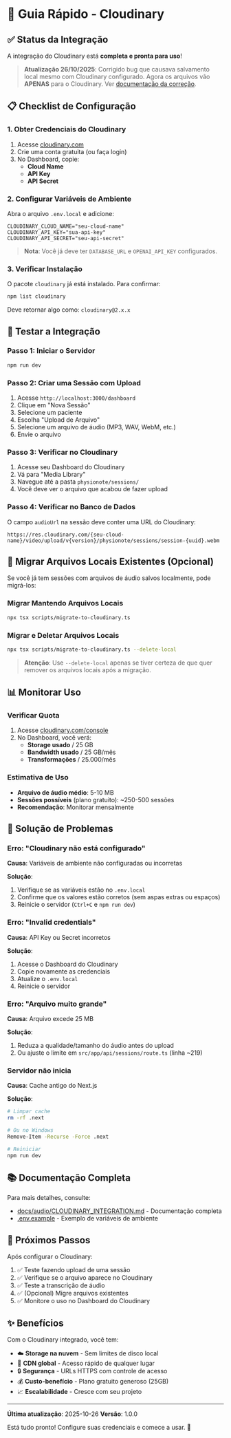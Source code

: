 # 🚀 Guia Rápido - Cloudinary

## ✅ Status da Integração

A integração do Cloudinary está **completa e pronta para uso**!

> **Atualização 26/10/2025**: Corrigido bug que causava salvamento local mesmo com Cloudinary configurado. Agora os arquivos vão **APENAS** para o Cloudinary. Ver [documentação da correção](./bugfixes/correcao-cloudinary-salvamento-local.md).

## 📋 Checklist de Configuração

### 1. Obter Credenciais do Cloudinary

1. Acesse [cloudinary.com](https://cloudinary.com/)
2. Crie uma conta gratuita (ou faça login)
3. No Dashboard, copie:
   - **Cloud Name**
   - **API Key**
   - **API Secret**

### 2. Configurar Variáveis de Ambiente

Abra o arquivo `.env.local` e adicione:

```env
CLOUDINARY_CLOUD_NAME="seu-cloud-name"
CLOUDINARY_API_KEY="sua-api-key"
CLOUDINARY_API_SECRET="seu-api-secret"
```

> **Nota**: Você já deve ter `DATABASE_URL` e `OPENAI_API_KEY` configurados.

### 3. Verificar Instalação

O pacote `cloudinary` já está instalado. Para confirmar:

```bash
npm list cloudinary
```

Deve retornar algo como: `cloudinary@2.x.x`

## 🧪 Testar a Integração

### Passo 1: Iniciar o Servidor

```bash
npm run dev
```

### Passo 2: Criar uma Sessão com Upload

1. Acesse `http://localhost:3000/dashboard`
2. Clique em "Nova Sessão"
3. Selecione um paciente
4. Escolha "Upload de Arquivo"
5. Selecione um arquivo de áudio (MP3, WAV, WebM, etc.)
6. Envie o arquivo

### Passo 3: Verificar no Cloudinary

1. Acesse seu Dashboard do Cloudinary
2. Vá para "Media Library"
3. Navegue até a pasta `physionote/sessions/`
4. Você deve ver o arquivo que acabou de fazer upload

### Passo 4: Verificar no Banco de Dados

O campo `audioUrl` na sessão deve conter uma URL do Cloudinary:

```
https://res.cloudinary.com/{seu-cloud-name}/video/upload/v{version}/physionote/sessions/session-{uuid}.webm
```

## 🔄 Migrar Arquivos Locais Existentes (Opcional)

Se você já tem sessões com arquivos de áudio salvos localmente, pode migrá-los:

### Migrar Mantendo Arquivos Locais

```bash
npx tsx scripts/migrate-to-cloudinary.ts
```

### Migrar e Deletar Arquivos Locais

```bash
npx tsx scripts/migrate-to-cloudinary.ts --delete-local
```

> **Atenção**: Use `--delete-local` apenas se tiver certeza de que quer remover os arquivos locais após a migração.

## 📊 Monitorar Uso

### Verificar Quota

1. Acesse [cloudinary.com/console](https://cloudinary.com/console)
2. No Dashboard, você verá:
   - **Storage usado** / 25 GB
   - **Bandwidth usado** / 25 GB/mês
   - **Transformações** / 25.000/mês

### Estimativa de Uso

- **Arquivo de áudio médio**: 5-10 MB
- **Sessões possíveis** (plano gratuito): ~250-500 sessões
- **Recomendação**: Monitorar mensalmente

## 🐛 Solução de Problemas

### Erro: "Cloudinary não está configurado"

**Causa**: Variáveis de ambiente não configuradas ou incorretas

**Solução**:
1. Verifique se as variáveis estão no `.env.local`
2. Confirme que os valores estão corretos (sem aspas extras ou espaços)
3. Reinicie o servidor (`Ctrl+C` e `npm run dev`)

### Erro: "Invalid credentials"

**Causa**: API Key ou Secret incorretos

**Solução**:
1. Acesse o Dashboard do Cloudinary
2. Copie novamente as credenciais
3. Atualize o `.env.local`
4. Reinicie o servidor

### Erro: "Arquivo muito grande"

**Causa**: Arquivo excede 25 MB

**Solução**:
1. Reduza a qualidade/tamanho do áudio antes do upload
2. Ou ajuste o limite em `src/app/api/sessions/route.ts` (linha ~219)

### Servidor não inicia

**Causa**: Cache antigo do Next.js

**Solução**:
```bash
# Limpar cache
rm -rf .next

# Ou no Windows
Remove-Item -Recurse -Force .next

# Reiniciar
npm run dev
```

## 📚 Documentação Completa

Para mais detalhes, consulte:
- [docs/audio/CLOUDINARY_INTEGRATION.md](./docs/audio/CLOUDINARY_INTEGRATION.md) - Documentação completa
- [.env.example](./.env.example) - Exemplo de variáveis de ambiente

## 🎯 Próximos Passos

Após configurar o Cloudinary:

1. ✅ Teste fazendo upload de uma sessão
2. ✅ Verifique se o arquivo aparece no Cloudinary
3. ✅ Teste a transcrição de áudio
4. ✅ (Opcional) Migre arquivos existentes
5. ✅ Monitore o uso no Dashboard do Cloudinary

## ✨ Benefícios

Com o Cloudinary integrado, você tem:

- ☁️ **Storage na nuvem** - Sem limites de disco local
- 🚀 **CDN global** - Acesso rápido de qualquer lugar
- 🔒 **Segurança** - URLs HTTPS com controle de acesso
- 💰 **Custo-benefício** - Plano gratuito generoso (25GB)
- 📈 **Escalabilidade** - Cresce com seu projeto

---

**Última atualização**: 2025-10-26
**Versão**: 1.0.0

Está tudo pronto! Configure suas credenciais e comece a usar. 🎉

